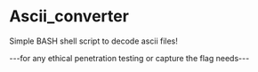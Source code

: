 # Ascii_converter
Simple BASH shell script to decode ascii files!

---for any ethical penetration testing or capture the flag needs---
